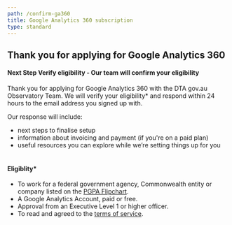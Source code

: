 ```yaml
---
path: /confirm-ga360
title: Google Analytics 360 subscription
type: standard
---
```


## Thank you for applying for Google Analytics 360

#### Next Step Verify eligibility - Our team will confirm your eligibility

Thank you for applying for Google Analytics 360 with the DTA gov.au Observatory
Team. We will verify your eligibility\* and respond within 24 hours to the email
address you signed up with.

Our response will include:

- next steps to finalise setup
- information about invoicing and payment (if you're on a paid plan)
- useful resources you can explore while we’re setting things up for you
  </br></br>

#### Eligiblity\*

- To work for a federal government agency, Commonwealth entity or company listed
  on the
  [PGPA Flipchart](https://www.finance.gov.au/government/managing-commonwealth-resources/structure-australian-government-public-sector/pgpa-act-flipchart-list).
- A Google Analytics Account, paid or free.
- Approval from an Executive Level 1 or higher officer.
- To read and agreed to the [terms of service](/analytics-360/terms-of-service).
